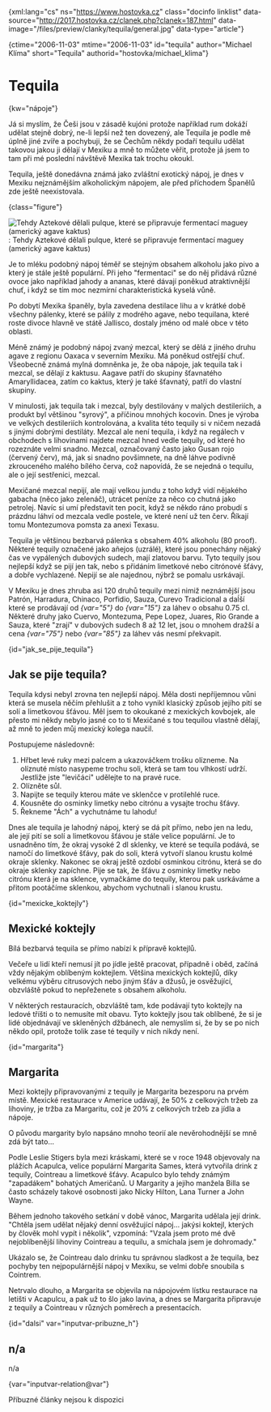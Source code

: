 
{xml:lang="cs" ns="https://www.hostovka.cz" class="docinfo linklist" data-source="http://2017.hostovka.cz/clanek.php?clanek=187.html" data-image="/files/preview/clanky/tequila/general.jpg" data-type="article"}

{ctime="2006-11-03" mtime="2006-11-03" id="tequila" author="Michael Klíma" short="Tequila" authorid="hostovka/michael_klima"}

# Tequila

<!-- generated attribute kw by user_udpatekw.sh on 2020-05-12, do not edit -->

{kw="nápoje"}

Já si myslím, že Češi jsou v zásadě kujóni protože například rum dokáží udělat stejně dobrý, ne-li lepší než ten dovezený, ale Tequila je podle mě úplně jiné zvíře a pochybuji, že se Čechům někdy podaří tequilu udělat takovou jakou ji dělají v Mexiku a mně to můžete věřit, protože já jsem to tam při mé poslední návštěvě Mexika tak trochu okoukl.

Tequila, ještě donedávna známá jako zvláštní exotický nápoj, je dnes v Mexiku nejznámějším alkoholickým nápojem, ale před příchodem Španělů zde ještě neexistovala.

{class="figure"}

![Tehdy Aztekové dělali pulque, které se připravuje fermentací maguey (americký agave kaktus)][1] 
:   Tehdy Aztekové dělali pulque, které se připravuje fermentací maguey (americký agave kaktus)

Je to mléku podobný nápoj téměř se stejným obsahem alkoholu jako pivo a který je stále ještě populární. Při jeho "fermentaci" se do něj přidává různé ovoce jako například jahody a ananas, které dávají poněkud atraktivnější chuť, i když se tím moc nezmírní charakteristická kyselá vůně.

Po dobytí Mexika španěly, byla zavedena destilace lihu a v krátké době všechny pálenky, které se pálily z modrého agave, nebo tequilana, které roste divoce hlavně ve státě Jallisco, dostaly jméno od malé obce v této oblasti.

Méně známý je podobný nápoj zvaný mezcal, který se dělá z jiného druhu agave z regionu Oaxaca v severním Mexiku. Má poněkud ostřejší chuť. Všeobecně známá mylná domněnka je, že oba nápoje, jak tequila tak i mezcal, se dělají z kaktusu. Aagave patří do skupiny šťavnatého Amaryllidacea, zatím co kaktus, který je také šťavnatý, patří do vlastní skupiny.

V minulosti, jak tequila tak i mezcal, byly destilovány v malých destileriích, a produkt byl většinou "syrový", a příčinou mnohých kocovin. Dnes je výroba ve velkých destileriích kontrolována, a kvalita této tequily si v ničem nezadá s jinými dobrými destiláty. Mezcal ale není tequila, i když na regálech v obchodech s lihovinami najdete mezcal hned vedle tequily, od které ho rozeznáte velmi snadno. Mezcal, označovaný často jako Gusan rojo (červený červ), má, jak si snadno povšimnete, na dně láhve podivně zkrouceného malého bílého červa, což napovídá, že se nejedná o tequilu, ale o její sestřenici, mezcal.

Mexičané mezcal nepijí, ale mají velkou jundu z toho když vidí nějakého gabacha (něco jako zelenáč), utrácet peníze za něco co chutná jako petrolej. Navíc si umí představit ten pocit, když se někdo ráno probudí s prázdnu láhví od mezcala vedle postele, ve které není už ten červ. Říkají tomu Montezumova pomsta za anexi Texasu.

Tequila je většinou bezbarvá pálenka s obsahem 40% alkoholu (80 proof). Některé tequily označené jako añejos (uzrálé), které jsou ponechány nějaký čas ve vypálených dubových sudech, mají zlatovou barvu. Tyto tequily jsou nejlepší když se pijí jen tak, nebo s přidáním limetkové nebo citrónové šťávy, a dobře vychlazené. Nepijí se ale najednou, nýbrž se pomalu usrkávají.

V Mexiku je dnes zhruba asi 120 druhů tequily mezi nimiž neznámější jsou Patrón, Harradura, Chinaco, Porfidio, Sauza, Curevo Tradicional a daĺší které se prodávají od  _{var="5"}_ do  _{var="15"}_ za láhev o obsahu 0.75 cl. Některé druhy jako Cuervo, Montezuma, Pepe Lopez, Juares, Rio Grande a Sauza, které "zrají" v dubových sudech 8 až 12 let, jsou o mnohem dražší a cena  _{var="75"}_ nebo  _{var="85"}_ za láhev vás nesmí překvapit.

{id="jak\_se\_pije_tequila"}

## Jak se pije tequila?

Tequila kdysi nebyl zrovna ten nejlepší nápoj. Měla dosti nepříjemnou vůni která se musela něčím přehlušit a z toho vynikl klasický způsob jejího pití se solí a limetkovou šťávou. Měl jsem to okoukané z mexických kovbojek, ale přesto mi někdy nebylo jasné co to ti Mexičané s tou tequilou vlastně dělají, až mně to jeden můj mexický kolega naučil.

Postupujeme následovně:

  1. Hřbet levé ruky mezi palcem a ukazováčkem trošku olízneme. Na olíznuté místo nasypeme trochu soli, která se tam tou vlhkostí udrží. Jestliže jste "levičáci" udělejte to na pravé ruce.
  2. Olízněte sůl.
  3. Napijte se tequily kterou máte ve sklenčce v protilehlé ruce.
  4. Kousněte do osminky limetky nebo citrónu a vysajte trochu šťávy.
  5. Řekneme "Ách" a vychutnáme tu lahodu!

Dnes ale tequila je lahodný nápoj, který se dá pít přímo, nebo jen na ledu, ale její pití se solí a limetkovou šťávou je stále velice populární. Je to usnadněno tím, že okraj vysoké 2 dl sklenky, ve které se tequila podává, se namočí do limetkové šťávy, pak do soli, která vytvoří slanou krustu kolmé okraje sklenky. Nakonec se okraj ještě ozdobí osminkou citrónu, která se do okraje sklenky zapíchne. Pije se tak, že šťávu z osminky limetky nebo citrónu která je na sklence, vymačkáme do tequily, kterou pak usrkáváme a přitom pootáčíme sklenkou, abychom vychutnali i slanou krustu.

{id="mexicke_koktejly"}

## Mexické koktejly

Bílá bezbarvá tequila se přímo nabízí k přípravě koktejlů.

Večeře u lidí kteří nemusí jít po jídle ještě pracovat, případně i oběd, začíná vždy nějakým oblíbeným koktejlem. Většina mexických koktejlů, díky velkému výběru citrusových nebo jiným šťáv a džusů, je osvěžující, obzvláště pokud to nepřeženete s obsahem alkoholu.

V některých restauracích, obzvláště tam, kde podávají tyto koktejly na ledové tříšti o to nemusíte mít obavu. Tyto koktejly jsou tak oblíbené, že si je lidé objednávají ve skleněných džbánech, ale nemyslím si, že by se po nich někdo opil, protože tolik zase té tequily v nich nikdy není.

{id="margarita"}

## Margarita

Mezi koktejly připravovanými z tequily je Margarita bezesporu na prvém místě. Mexické restaurace v Americe udávají, že 50% z celkových tržeb za lihoviny, je tržba za Margaritu, což je 20% z celkových tržeb za jídla a nápoje.

O původu margarity bylo napsáno mnoho teorií ale nevěrohodnější se mně zdá být tato...

Podle Leslie Stigers byla mezi kráskami, které se v roce 1948 objevovaly na plážích Acapulca, velice populární Margarita Sames, která vytvořila drink z tequily, Cointreau a limetkové šťávy. Acapulco bylo tehdy známým "zapadákem" bohatých Američanů. U Margarity a jejího manžela Billa se často scházely takové osobnosti jako Nicky Hilton, Lana Turner a John Wayne.

Během jednoho takového setkání v době vánoc, Margarita udělala její drink. "Chtěla jsem udělat nějaký denní osvěžující nápoj... jakýsi koktejl, kterých by člověk mohl vypít i několik", vzpomíná: "Vzala jsem proto mé dvě nejoblíbenější lihoviny Cointreau a tequilu, a smíchala jsem je dohromady."

Ukázalo se, že Cointreau dalo drinku tu správnou sladkost a že tequila, bez pochyby ten nejpopulárnější nápoj v Mexiku, se velmi dobře snoubila s Cointrem.

Netrvalo dlouho, a Margarita se objevila na nápojovém lístku restaurace na letišti v Acapulcu, a pak už to šlo jako lavina, a dnes se Margarita připravuje z tequily a Cointreau v různých poměrech a presentacích.

{id="dalsi" var="inputvar-pribuzne_h"}

## n/a

n/a

{var="inputvar-relation@var"}

Příbuzné články nejsou k dispozici

 [1]: http://2017.hostovka.cz/soubor/03-11-06-2.JPG


